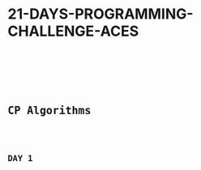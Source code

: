 # 21-DAYS-PROGRAMMING-CHALLENGE-ACES
<pre>
    <div class="container">
        <div class="block two first">
            <h2>CP Algorithms</h2>
                <h3>DAY 1</h3>
        </div>
    </div>
</pre>
